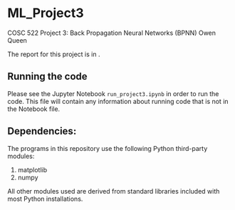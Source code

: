 # ML_Project3
COSC 522 Project 3: Back Propagation Neural Networks (BPNN)
Owen Queen

The report for this project is in .

## Running the code
Please see the Jupyter Notebook `run_project3.ipynb` in order to run the code. This file will contain any information about running code that is not in the Notebook file.

## Dependencies:
The programs in this repository use the following Python third-party modules:
1. matplotlib
2. numpy

All other modules used are derived from standard libraries included with most Python installations.
